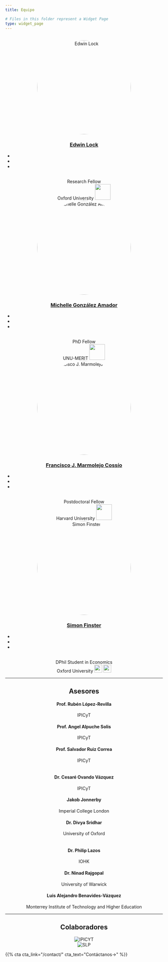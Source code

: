 ```yaml
---
title: Equipo

# Files in this folder represent a Widget Page
type: widget_page
---
```



<br/>


<div class="container">
  <div class="row" style="text-align: center">
    <div class="col-sm">
      <img style="border-radius: 50%" src='../uploads/edwin.jpeg' width="300" height="300" alt='Edwin Lock'/>
      <h3><a href='https://www.edwinlock.com/'>Edwin Lock</a></h3>
      <ul class="network-icon" aria-hidden="true">
        <li>
          <a href="mailto:edwin.lock@economics.ox.ac.uk">
            <i class="fas fa-envelope"></i>
          </a>
        </li>
        <li>
          <a href="https://twitter.com/lock_edwin" target="_blank" rel="noopener">
            <i class="fab fa-twitter"></i>
          </a>
        </li>
        <li>
          <a href="https://github.com/edwinlock" target="_blank" rel="noopener">
            <i class="fab fa-github"></i>
          </a>
        </li>
      </ul>
      <br/>
      Research Fellow
      <br/>
      Oxford University
      <img src='../uploads/oxford.png' height="50"/>
    </div>
    <div class="col-sm">
      <img style="border-radius: 50%" src='../uploads/michelle.jpg' width="300" height="300" alt='Michelle González Amador'/>
      <h3><a href='http://www.m-gonzalezamador.com/'>Michelle González Amador</a></h3>
      <ul class="network-icon" aria-hidden="true">
        <li>
          <a href="mailto:mgonzalez@merit.unu.edu">
            <i class="fas fa-envelope"></i>
          </a>
        </li>
        <li>
          <a href="https://twitter.com/michg8" target="_blank" rel="noopener">
            <i class="fab fa-twitter"></i>
          </a>
        </li>
        <li>
          <a href="https://github.com/michelleg06" target="_blank" rel="noopener">
            <i class="fab fa-github"></i>
          </a>
        </li>
      </ul>
      <br/>
      PhD Fellow
      <br/>
      UNU-MERIT
      <img src='../uploads/maastricht.png' height="50"/>
    </div>
  </div>
  <div class="row" style="text-align: center">
    <div class="col-sm">
      <img style="border-radius: 50%" src='../uploads/francisco.png' width="300" height="300" alt='Francisco J. Marmolejo Cossío'/>
      <h3><a href='https://www.fmarmolejo.com/'>Francisco J. Marmolejo Cossío</a></h3>
      <ul class="network-icon" aria-hidden="true">
        <li>
          <a href="mailto:marmolejo.francisco@gmail.com">
            <i class="fas fa-envelope"></i>
          </a>
        </li>
        <li>
          <a href="https://twitter.com/fjmarmole" target="_blank" rel="noopener">
            <i class="fab fa-twitter"></i>
          </a>
        </li>
        <li>
          <a href="https://www.fmarmolejo.com/" target="_blank" rel="noopener">
            <i class="fab fa-github"></i>
          </a>
        </li>
      </ul>
      <br/>
      Postdoctoral Fellow
      <br/>
      Harvard University
      <img src='../uploads/harvard.png' height="50"/>
    </div>
    <div class="col-sm">
      <img style="border-radius: 50%" src='../uploads/simon.jpg' width="300" height="300" alt='Simon Finster'/>
      <h3><a href='https://www.simonfinster.com/'>Simon Finster</a></h3>
      <ul class="network-icon" aria-hidden="true">
        <li>
          <a href="mailto:simon.finster@fernuni-hagen.de">
            <i class="fas fa-envelope"></i>
          </a>
        </li>
        <li>
          <a href="https://twitter.com/finster_simon" target="_blank" rel="noopener">
            <i class="fab fa-twitter"></i>
          </a>
        </li>
        <li>
          <a href="https://www.simonfinster.com/" target="_blank" rel="noopener">
            <i class="fab fa-github"></i>
          </a>
        </li>
      </ul>
      <br/>
      DPhil Student in Economics
      <br/>
      Oxford University
      <img src='../uploads/oxford.png' height="25"/>
      <img src='../uploads/hagen.png' height="25"/>
    </div>
  </div>
  <hr>
  <h2 style="text-align: center">Asesores</h2>
  <div class="row" style="text-align: center">
    <div class="col-sm">
      <h4>Prof. Rubén López-Revilla</h4>
      IPICyT
    </div>
    <div class="col-sm">
      <h4>Prof. Angel Alpuche Solis</h4>
      IPICyT
    </div>
    <div class="col-sm">
      <h4>Prof. Salvador Ruiz Correa</h4>
      IPICyT
    </div>
  </div>
  <br/>
  <div class="row" style="text-align: center">
    <div class="col-sm">
      <h4>Dr. Cesaré Ovando Vázquez</h4>
      IPICyT
    </div>
    <div class="col-sm">
      <h4>Jakob Jonnerby</h4>
      Imperial College London
    </div>
    <div class="col-sm">
      <h4>Dr. Divya Sridhar</h4>
      University of Oxford
    </div>
  </div>
  <br/>
  <div class="row" style="text-align: center">
    <div class="col-sm">
      <h4>Dr. Philip Lazos</h4>
      IOHK
    </div>
    <div class="col-sm">
      <h4>Dr. Ninad Rajgopal</h4>
      University of Warwick
    </div>
    <div class="col-sm">
      <h4>Luis Alejandro Benavides-Vázquez</h4>
      Monterrey Institute of Technology and Higher Education
    </div>
  </div>
  <hr>
  <h2 style="text-align: center">Colaboradores</h2>
  <div class="row" style="text-align: center">
    <div class="col-sm">
      <img src='../uploads/ipicyt.png' alt='IPICYT'/>
    </div>
    <div class="col-sm">
      <img src='../uploads/slp.png' alt='SLP'/>
    </div>
  </div>
</div>

{{% cta cta_link="/contact/" cta_text="Contáctanos→" %}}
